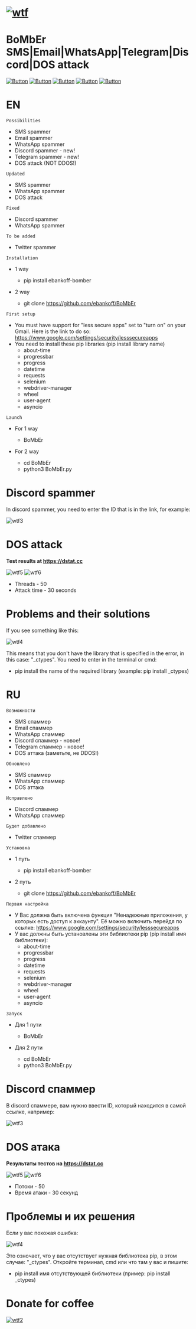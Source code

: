 # [![wtf](https://i.ibb.co/bgZ04WD/Comp-1-00000.png "BoMbEr")](https://github.com/ebankoff) 
# BoMbEr SMS|Email|WhatsApp|Telegram|Discord|DOS attack 

[![Button](https://badgen.net/badge/ebankoff/ebankoff/red?icon=github&label)](https://github.com/ebankoff) [![Button](https://badgen.net/badge/telegram/telegram/yellow?icon=telegram&label)](https://t.me/cozyyrooom) [![Button](https://badgen.net/badge/discord/discord/yellow?icon=discord&label)](https://discord.gg/UVEjx6UjNT) [![Button](https://badgen.net/badge/icon/qiwi/orange?icon=bitcoin&label)](https://qiwi.com/n/HERAMANT) [![Button](https://badgen.net/badge/fork/fork/purple?icon=github&label)](https://github.com/ebankoff/BoMbEr/fork)

# EN

`Possibilities`
* SMS spammer
* Email spammer
* WhatsApp spammer
* Discord spammer - new!
* Telegram spammer - new!
* DOS attack (NOT DDOS!)

`Updated`
* SMS spammer
* WhatsApp spammer
* DOS attack

`Fixed`
* Discord spammer
* WhatsApp spammer

`To be added`
* Twitter spammer

`Installation`
- 1 way
  - pip install ebankoff-bomber

- 2 way
  - git clone https://github.com/ebankoff/BoMbEr

`First setup`
- You must have support for "less secure apps" set to "turn on" on your Gmail. Here is the link to do so: https://www.google.com/settings/security/lesssecureapps
- You need to install these pip libraries (pip install library name)
  - about-time
  - progressbar
  - progress
  - datetime
  - requests
  - selenium
  - webdriver-manager
  - wheel
  - user-agent
  - asyncio

`Launch`
- For 1 way
  - BoMbEr
  
- For 2 way
  - cd BoMbEr
  - python3 BoMbEr.py

# Discord spammer

In discord spammer, you need to enter the ID that is in the link, for example:

![wtf3](https://i.ibb.co/F58DRxJ/Screenshot-1.png "dscrd") 

# DOS attack

**Test results at https://dstat.cc**

![wtf5](https://i.ibb.co/3vgTGY6/Screenshot.jpg "DOS") 
![wtf6](https://i.ibb.co/dcSsLwP/Screenshot-1.png "DOS")

* Threads - 50
* Attack time - 30 seconds

# Problems and their solutions

If you see something like this:

![wtf4](https://i.ibb.co/XWNtL0S/Screenshot-1.png "no module named") 

This means that you don't have the library that is specified in the error, in this case: "_ctypes". You need to enter in the terminal or cmd:

* pip install the name of the required library (example: pip install _ctypes)

# RU

`Возможности`
* SMS спаммер
* Email спаммер
* WhatsApp спаммер
* Discord спаммер - новое!
* Telegram спаммер - новое!
* DOS аттака (заметьте, не DDOS!)

`Обновлено`
* SMS спаммер
* WhatsApp спаммер
* DOS аттака

`Исправлено`
* Discord спаммер
* WhatsApp спаммер

`Будет добавлено`
* Twitter спаммер

`Установка`
- 1 путь
  - pip install ebankoff-bomber

- 2 путь
  - git clone https://github.com/ebankoff/BoMbEr

`Первая настройка`
- У Вас должна быть включена функция "Ненадежные приложения, у которых есть доступ к аккаунту". Её можно включить перейдя по ссылке: https://www.google.com/settings/security/lesssecureapps
- У вас должны быть установлены эти библиотеки pip (pip install имя библиотеки):
  - about-time
  - progressbar
  - progress
  - datetime
  - requests
  - selenium
  - webdriver-manager
  - wheel
  - user-agent
  - asyncio

`Запуск`
- Для 1 пути
  - BoMbEr
  
- Для 2 пути
  - cd BoMbEr
  - python3 BoMbEr.py

# Discord спаммер

В discord спаммере, вам нужно ввести ID, который находится в самой ссылке, например:

![wtf3](https://i.ibb.co/F58DRxJ/Screenshot-1.png "dscrd") 

# DOS атака

**Результаты тестов на https://dstat.cc**

![wtf5](https://i.ibb.co/3vgTGY6/Screenshot.jpg "DOS") 
![wtf6](https://i.ibb.co/dcSsLwP/Screenshot-1.png "DOS")

* Потоки - 50
* Время атаки - 30 секунд

# Проблемы и их решения

Если у вас похожая ошибка:

![wtf4](https://i.ibb.co/XWNtL0S/Screenshot-1.png "no module named") 

Это озночает, что у вас отсутствует нужная библиотека pip, в этом случае: "_ctypes". Откройте терминал, cmd или что там у вас и пишите:

* pip install имя отсутствующей библиотеки (пример: pip install _ctypes)

# Donate for coffee

[![wtf2](https://i.ibb.co/ryDytyR/Comp-1-00000.png)](https://qiwi.com/n/HERAMANT)
